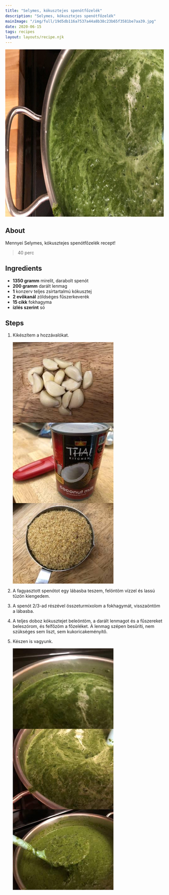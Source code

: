```yaml
---
title: "Selymes, kókusztejes spenótfőzelék"
description: "Selymes, kókusztejes spenótfőzelék"
mainImage: "/img/full/19d5db116a7537a44a8b38c23b65f3581be7aa39.jpg"
date: 2020-06-15
tags: recipes
layout: layouts/recipe.njk
---
```

                            
<p align="center"><a href="https://cookpad.com/hu/receptek/12603079-selymes-kokusztejes-spenotfozelek" rel="Recipe source page"><img width="751" height="532" src="/img/full/19d5db116a7537a44a8b38c23b65f3581be7aa39.jpg"/></a></p>

## About
Mennyei Selymes, kókusztejes spenótfőzelék recept! 

> 40 perc 

## Ingredients
* **1350 gramm** mirelit, darabolt spenót
* **200 gramm** darált lenmag
* **1** konzerv teljes zsírtartalmú kókusztej
* **2 evőkanál** zöldséges fűszerkeverék
* **15 cikk** fokhagyma
* **ízlés szerint** só

## Steps

1. Kikészítem a hozzávalókat.
 
    <p><img width="320" height="256" align="left" src="/img/full/335b44b2054373ca7ba04e691e43cbaf868ecfad.jpg"/></p><p><img width="320" height="256" align="left" src="/img/full/98e4890facae8f7dd5eb269aaea6297dcef8376c.jpg"/></p><p><img width="320" height="256" align="left" src="/img/full/ebe4c5bc17a5b34e580640b292db0c9f9060f5b7.jpg"/></p><div style="clear: both"/>

2. A fagyasztott spenótot egy lábasba teszem, felöntöm vízzel és lassú tűzön kiengedem.
 
    <div style="clear: both"/>

3. A spenót 2/3-ad részével összeturmixolom a fokhagymát, visszaöntöm a lábasba.
 
    <div style="clear: both"/>

4. A teljes doboz kókusztejet beleöntöm, a darált lenmagot és a fűszereket beleszórom, és felfőzöm a főzeléket. A lenmag szépen besűríti, nem szükséges sem liszt, sem kukoricakeményítő.
 
    <div style="clear: both"/>

5. Készen is vagyunk.
 
    <p><img width="320" height="256" align="left" src="/img/full/f80f3724329fd4f13087eee97dc9f8c9278c9873.jpg"/></p><p><img width="320" height="256" align="left" src="/img/full/3aeed8d42039f25a54fee64ed5874d973319f2d3.jpg"/></p><p><img width="320" height="256" align="left" src="/img/full/55d48fbda779f0595bc2bda501aa366e4dee406d.jpg"/></p><div style="clear: both"/>

